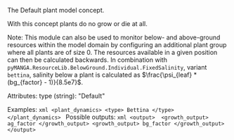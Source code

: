 The Default plant model concept. 

With this concept plants do no grow or die at all.

Note:
    This module can also be used to monitor below- and above-ground resources within the model domain by configuring an additional plant group where all plants are of size 0.
    The resources available in a given position can then be calculated backwards.
    In combination with `pyMANGA.ResourceLib.BelowGround.Individual.FixedSalinity`, variant `bettina`, salinity below a plant is calculated as 
    $\frac{\psi_{leaf} * (bg_{factor} - 1)}{8.5e7}$.

Attributes:
    type (string): "Default"

Examples:
    ```xml
    <plant_dynamics>
        <type> Bettina </type>
    </plant_dynamics>
    ```
Possible outputs:
    ```xml
    <output> 
        <growth_output> ag_factor </growth_output>
        <growth_output> bg_factor </growth_output>
    </output>
    ```

